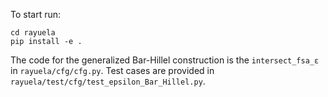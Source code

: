 To start run:
  
```  
cd rayuela
pip install -e .
```

The code for the generalized Bar-Hillel construction is the `intersect_fsa_ε` in `rayuela/cfg/cfg.py`. Test cases are provided in `rayuela/test/cfg/test_epsilon_Bar_Hillel.py`.
